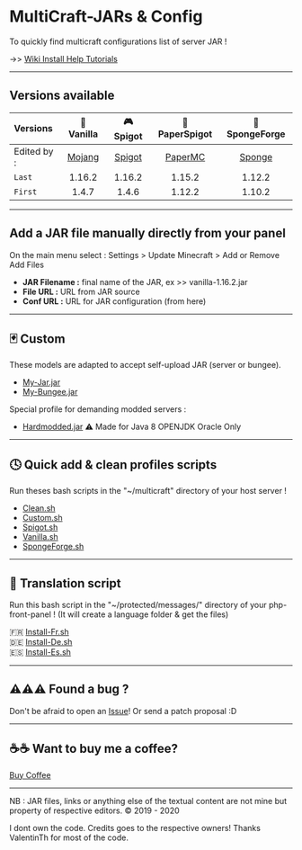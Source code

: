 MultiCraft-JARs & Config
=====
To quickly find multicraft configurations list of server JAR !

->> [Wiki Install Help Tutorials](https://github.com/GlobalCraft2020/multicraft/wiki)

-----
Versions available
-----

| Versions | 💾 Vanilla | 🎮 Spigot | 🔨 PaperSpigot | 🧽 SpongeForge |
| :--------|:----------:|:---------:|:--------------:|:--------------:|
| Edited by : |[Mojang](https://mojang.com)|[Spigot](https://spigotmc.org)|[PaperMC](https://papermc.io)|[Sponge](https://www.spongepowered.org)|
| `Last`| 1.16.2 | 1.16.2 | 1.15.2 | 1.12.2 |
| `First`| 1.4.7 | 1.4.6 | 1.12.2 | 1.10.2 |

----
Add a JAR file manually directly from your panel
-----
On the main menu select : Settings > Update Minecraft > Add or Remove   
Add Files   
- **JAR Filename :** final name of the JAR, ex >> vanilla-1.16.2.jar
- **File URL :** URL from JAR source
- **Conf URL :** URL for JAR configuration (from here)  

-----
🃏 Custom
-----
These models are adapted to accept self-upload JAR (server or bungee).
* [My-Jar.jar](https://raw.githubusercontent.com/GlobalCraft2020/multicraft/master/custom/my-jar.jar.conf)
* [My-Bungee.jar](https://raw.githubusercontent.com/GlobalCraft2020/multicraft/master/custom/my-bungee.jar.conf)     

Special profile for demanding modded servers :
- [Hardmodded.jar](https://raw.githubusercontent.com/GlobalCraft2020/multicraft/master/custom/hardmodded.jar.conf) ⚠️ Made for Java 8 OPENJDK Oracle Only
-----
🕓 Quick add & clean profiles scripts
-----
Run theses bash scripts in the "~/multicraft" directory of your host server !
* [Clean.sh](https://raw.githubusercontent.com/GlobalCraft2020/multicraft/master/scripts/clean.sh)
* [Custom.sh](https://raw.githubusercontent.com/GlobalCraft2020/multicraft/master/scripts/custom.sh)
* [Spigot.sh](https://raw.githubusercontent.com/GlobalCraft2020/multicraft/master/scripts/spigot.sh)
* [Vanilla.sh](https://raw.githubusercontent.com/GlobalCraft2020/multicraft/master/scripts/vanilla.sh)  
* [SpongeForge.sh](https://raw.githubusercontent.com/GlobalCraft2020/multicraft/master/scripts/spongeforge.sh)
-----
 💬 Translation script
-----
Run this bash script in the "~/protected/messages/" directory of your php-front-panel ! (It will create a language folder & get the files)

🇫🇷 [Install-Fr.sh](https://raw.githubusercontent.com/GlobalCraft2020/multicraft/master/translate/Install-fr.sh)  
🇩🇪 [Install-De.sh](https://raw.githubusercontent.com/GlobalCraft2020/multicraft/master/translate/Install-de.sh)   
🇪🇸 [Install-Es.sh](https://raw.githubusercontent.com/GlobalCraft2020/multicraft/master/translate/Install-es.sh)

-----
⚠️⚠️⚠️ Found a bug ?
-----
Don't be afraid to open an [Issue](https://github.com/GlobalCraft2020/multicraft/issues)!
Or send a patch proposal :D    

-----
☕☕ Want to buy me a coffee?
-----
[Buy Coffee](https://www.buymeacoffee.com/mralwaysawesome)

-----
NB : JAR files, links or anything else of the textual content are not mine but property of respective editors.
© 2019 - 2020

I dont own the code. Credits goes to the respective owners!
Thanks ValentinTh for most of the code.
